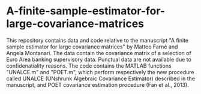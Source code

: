 # A-finite-sample-estimator-for-large-covariance-matrices
This repository contains data and code relative to the manuscript "A finite sample estimator for large covariance matrices" by Matteo Farnè and Angela Montanari. The data contain the covariance matrix of a selection of Euro Area banking supervisory data. Punctual data are not available due to confidenatiality reasons. The code contains the MATLAB functions "UNALCE.m" and "POET.m", which perform respectively the new procedure called UNALCE (UNshrunk Algebraic Covariance Estimator) described in the manuscript, and POET covariance estimation procedure (Fan et al., 2013). 
